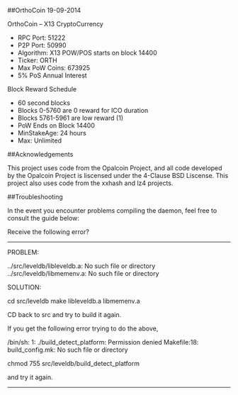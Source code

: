##OrthoCoin 19-09-2014


OrthoCoin – X13 CryptoCurrency
* RPC Port: 51222
* P2P Port: 50990
* Algorithm: X13 POW/POS starts on block 14400
* Ticker: ORTH
* Max PoW Coins: 673925
* 5% PoS Annual Interest

Block Reward Schedule
* 60 second blocks
* Blocks 0-5760 are 0 reward for ICO duration
* Blocks 5761-5961 are low reward (1)
* PoW Ends on Block 14400 
* MinStakeAge: 24 hours
* Max: Unlimited

##Acknowledgements

This project uses code from the Opalcoin Project, and all code developed by the
Opalcoin Project is liscensed under the 4-Clause BSD Liscense.  This project
also uses code from the xxhash and lz4 projects.

##Troubleshooting

In the event you encounter problems compiling the daemon, feel free to consult the guide below:

Receive the following error?

------------------------------------------

PROBLEM:

../src/leveldb/libleveldb.a: No such file or directory
../src/leveldb/libmemenv.a: No such file or directory

SOLUTION:

cd src/leveldb
make libleveldb.a libmemenv.a

CD back to src and try to build it again.

If you get the following error trying to do the above,

/bin/sh: 1: ./build_detect_platform: Permission denied
Makefile:18: build_config.mk: No such file or directory

chmod 755 src/leveldb/build_detect_platform

and try it again.




------------------------------------------


